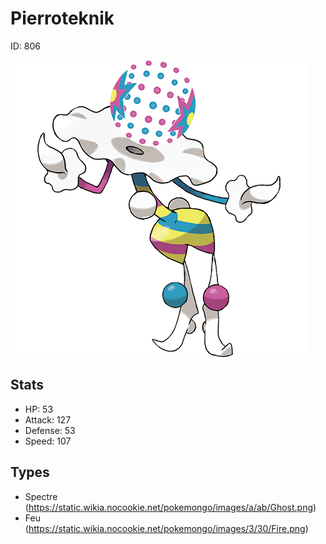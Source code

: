 # Pierroteknik


ID: 806

![](https://raw.githubusercontent.com/PokeAPI/sprites/master/sprites/pokemon/other/official-artwork/806.png "Pierroteknik")

## Stats


 - HP: 53
 - Attack: 127
 - Defense: 53
 - Speed: 107

## Types


 - Spectre (https://static.wikia.nocookie.net/pokemongo/images/a/ab/Ghost.png)
 - Feu (https://static.wikia.nocookie.net/pokemongo/images/3/30/Fire.png)
